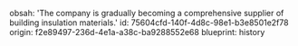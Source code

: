 obsah: 'The company is gradually becoming a comprehensive supplier of building insulation materials.'
id: 75604cfd-140f-4d8c-98e1-b3e8501e2f78
origin: f2e89497-236d-4e1a-a38c-ba9288552e68
blueprint: history
